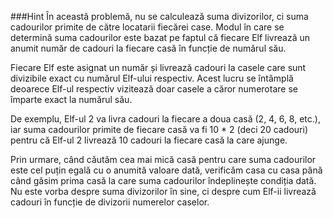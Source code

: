 ###Hint
În această problemă, nu se calculează suma divizorilor, ci suma cadourilor primite de către locatarii fiecărei case. Modul în care se determină suma cadourilor este bazat pe faptul că fiecare Elf livrează un anumit număr de cadouri la fiecare casă în funcție de numărul său.

Fiecare Elf este asignat un număr și livrează cadouri la casele care sunt divizibile exact cu numărul Elf-ului respectiv. Acest lucru se întâmplă deoarece Elf-ul respectiv vizitează doar casele a căror numerotare se împarte exact la numărul său.

De exemplu, Elf-ul 2 va livra cadouri la fiecare a doua casă (2, 4, 6, 8, etc.), iar suma cadourilor primite de fiecare casă va fi 10 * 2 (deci 20 cadouri) pentru că Elf-ul 2 livrează 10 cadouri la fiecare casă la care ajunge.

Prin urmare, când căutăm cea mai mică casă pentru care suma cadourilor este cel puțin egală cu o anumită valoare dată, verificăm casa cu casa până când găsim prima casă la care suma cadourilor îndeplinește condiția dată. Nu este vorba despre suma divizorilor în sine, ci despre cum Elf-ii livrează cadouri în funcție de divizorii numerelor caselor.